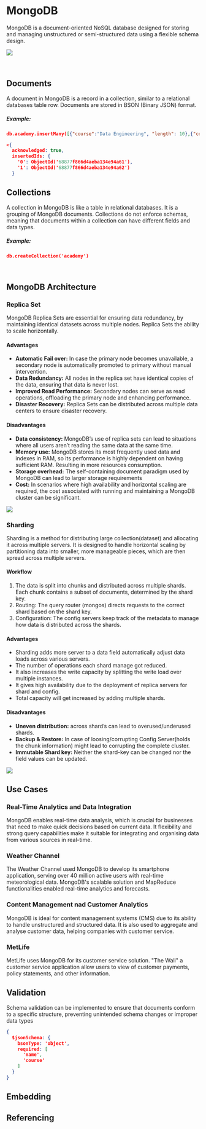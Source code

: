 # MongoDB

MongoDB is a document-oriented NoSQL database designed for storing and managing unstructured or 
semi-structured data using a flexible schema design.

![](images/image1.jpg)

<br>

## Documents

A document in MongoDB is a record in a collection, similar to a relational databases table row. 
Documents are stored in BSON (Binary JSON) format.

##### Example:
```JSON
db.academy.insertMany([{"course":"Data Engineering", "length": 10},{"course":"Data Analysis", "length": 8}])

<{
  acknowledged: true,
  insertedIds: {
    '0': ObjectId('68877f866d4aeba134e94a61'),
    '1': ObjectId('68877f866d4aeba134e94a62')
  }
```


## Collections

A collection in MongoDB is like a table in relational databases. 
It is a grouping of MongoDB documents. Collections do not enforce schemas, meaning that 
documents within a collection can have different fields and data types.

##### Example:
```JSON
db.createCollection('academy')
```
<br>

## MongoDB Architecture

### Replica Set
MongoDB Replica Sets are essential for ensuring data redundancy, by maintaining identical 
datasets across multiple nodes. Replica Sets the ability to scale horizontally.

#### Advantages
- **Automatic Fail over:** In case the primary node becomes unavailable, 
a secondary node is automatically promoted to primary without manual intervention.
- **Data Redundancy:** All nodes in the replica set have identical copies of the data, 
ensuring that data is never lost.
- **Improved Read Performance:** Secondary nodes can serve as read operations, 
offloading the primary node and enhancing performance.
- **Disaster Recovery:** Replica Sets can be distributed across multiple data centers 
to ensure disaster recovery.

#### Disadvantages
- **Data consistency:** MongoDB’s use of replica sets can lead to situations where 
all users aren’t reading the same data at the same time.
- **Memory use:** MongoDB stores its most frequently used data and indexes in RAM, 
so its performance is highly dependent on having sufficient RAM. Resulting in more resources consumption.
- **Storage overhead:** The self-containing document paradigm used by MongoDB can lead 
to larger storage requirements
- **Cost:** In scenarios where high availability and horizontal scaling are required, 
the cost associated with running and maintaining a MongoDB cluster can be significant. 

![](images/image2.jpg)


### Sharding
Sharding is a method for distributing large collection(dataset) and allocating it across 
multiple servers. It is designed to handle horizontal scaling by partitioning data into smaller,
more manageable pieces, which are then spread across multiple servers.

#### Workflow
1. The data is split into chunks and distributed across multiple shards. Each chunk contains a subset of documents, determined by the shard key.
2. Routing: The query router (mongos) directs requests to the correct shard based on the shard key.
3. Configuration: The config servers keep track of the metadata to manage how data is distributed across the shards.

#### Advantages
- Sharding adds more server to a data field automatically adjust data loads across various servers.
- The number of operations each shard manage got reduced.
- It also increases the write capacity by splitting the write load over multiple instances.
- It gives high availability due to the deployment of replica servers for shard and config.
- Total capacity will get increased by adding multiple shards.

#### Disadvantages
- **Uneven distribution:** across shard’s can lead to overused/underused shards.
- **Backup & Restore:** In case of loosing/corrupting Config Server(holds the chunk information)
might lead to corrupting the complete cluster.
- **Immutable Shard key:** Neither the shard-key can be changed nor the field values can be updated.

![](images/image3.jpg)

## Use Cases

### Real-Time Analytics and Data Integration

MongoDB enables real-time data analysis, which is crucial for businesses that need to make 
quick decisions based on current data. It flexibility and strong query capabilities 
make it suitable for integrating and organising data from various sources in real-time. 

### Weather Channel

The Weather Channel used MongoDB to develop its smartphone application, serving over 40 million
active users with real-time meteorological data. MongoDB's scalable solution
and MapReduce functionalities enabled real-time analytics and forecasts.

### Content Management nad Customer Analytics

MongoDB is ideal for content management systems (CMS) due to its ability to handle 
unstructured and structured data. It is also used to aggregate and analyse customer data, 
helping companies with customer service.

### MetLife

MetLife uses MongoDB for its customer service solution.
"The Wall" a customer service application allow users to view of customer payments, 
policy statements, and other information.

## Validation
Schema validation can be implemented to ensure that documents conform to a specific structure,
preventing unintended schema changes or improper data types

```JSON
{
  $jsonSchema: {
    bsonType: 'object',
    required: [
      'name',
      'course'
    ]
  }
}
```


## Embedding

## Referencing


